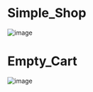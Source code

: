 # Simple_Shop
![image](https://github.com/user-attachments/assets/6c09dd20-7926-48e9-846a-ca876b64e718)
# Empty_Cart
![image](https://github.com/user-attachments/assets/70e6d945-0aec-418c-bbdc-8c08bf20c62e)

